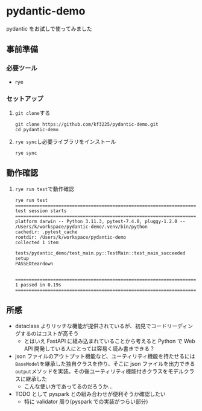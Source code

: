 # pydantic-demo

pydantic をお試しで使ってみました

## 事前準備

### 必要ツール

- rye

### セットアップ

1. `git clone`する

   ```
   git clone https://github.com/kf3225/pydantic-demo.git
   cd pydantic-demo
   ```

1. `rye sync`し必要ライブラリをインストール

   ```
   rye sync
   ```

## 動作確認

1. `rye run test`で動作確認

   ```
   rye run test
   ================================================================================== test session starts ==================================================================================
   platform darwin -- Python 3.11.3, pytest-7.4.0, pluggy-1.2.0 -- /Users/k/workspace/pydantic-demo/.venv/bin/python
   cachedir: .pytest_cache
   rootdir: /Users/k/workspace/pydantic-demo
   collected 1 item

   tests/pydantic_demo/test_main.py::TestMain::test_main_succeeded setup
   PASSEDteardown


   =================================================================================== 1 passed in 0.19s ===================================================================================
   ```

## 所感

- dataclass よりリッチな機能が提供されているが、初見でコードリーディングするのはコストが高そう
  - とはいえ FastAPI に組み込まれていることから考えると Python で Web API 開発している人にとっては容易く読み書きできる？
- json ファイルのアウトプット機能など、ユーティリティ機能を持たせるには`BaseModel`を継承した独自クラスを作り、そこに json ファイルを出力できる`output`メソッドを実装。その後ユーティリティ機能付きクラスをモデルクラスに継承した
  - こんな使い方であってるのだろうか…
- TODO として pyspark との組み合わせが便利そうか確認したい
  - 特に validator 周り(pyspark での実装がつらい部分)
